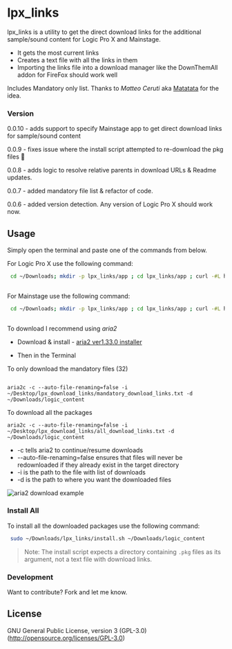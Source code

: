 
# lpx_links

lpx_links is a utility to get the direct download links for the additional sample/sound content for Logic Pro X and Mainstage.

- It gets the most current links
- Creates a text file with all the links in them
- Importing the links file into a download manager like the DownThemAll addon for FireFox should work well

Includes Mandatory only list. Thanks to _Matteo Ceruti_ aka [Matatata](https://github.com/matatata) for the idea.
   
### Version  
0.0.10 - adds support to specify Mainstage app to get direct download links for sample/sound content

0.0.9 - fixes issue where the install script attempted to re-download the pkg files 🤦‍

0.0.8 - adds logic to resolve relative parents in download URLs & Readme updates.

0.0.7 - added mandatory file list & refactor of code.

0.0.6 - added version detection. Any version of Logic Pro X should work now.

## Usage

Simply open the terminal and paste one of the commands from below. 

For Logic Pro X use the following command:
```sh  
 cd ~/Downloads; mkdir -p lpx_links/app ; cd lpx_links/app ; curl -#L https://goo.gl/nUrpPi | tar -xzv --strip-components 1 ; ./lpx_links.rb -n Logic
  
```

For Mainstage use the following command:
```sh  
 cd ~/Downloads; mkdir -p lpx_links/app ; cd lpx_links/app ; curl -#L https://goo.gl/nUrpPi | tar -xzv --strip-components 1 ; ./lpx_links.rb -n Mainstage
  
```  
  
To download I recommend using *aria2*
- Download & install - [aria2 ver1.33.0 installer](https://github.com/aria2/aria2/releases/download/release-1.33.0/aria2-1.33.0-osx-darwin.dmg)  

- Then in the Terminal  

To only download the mandatory files (32)
```shell  

aria2c -c --auto-file-renaming=false -i ~/Desktop/lpx_download_links/mandatory_download_links.txt -d ~/Downloads/logic_content
```
To download all the packages
```shell
aria2c -c --auto-file-renaming=false -i ~/Desktop/lpx_download_links/all_download_links.txt -d ~/Downloads/logic_content
```

 - -c tells aria2 to continue/resume downloads
 - --auto-file-renaming=false ensures that files will never be redownloaded if they already exist in the target directory
 - -i is the path to the file with list of downloads
 - -d is the path to where you want the downloaded files
     
  ![aria2 download example](https://github.com/davidteren/lpx_links/blob/master/images/aria2_example.png?raw=true)
### Install All  
  
To install all the downloaded packages use the following command:  

```sh
 sudo ~/Downloads/lpx_links/install.sh ~/Downloads/logic_content 
```  

> Note: The install script expects a directory containing `.pkg` files as its argument, not a text file with download links.

### Development  
  
Want to contribute? Fork and let me know.  
  
License  
----  

GNU General Public License, version 3 (GPL-3.0)  
(http://opensource.org/licenses/GPL-3.0)
